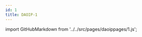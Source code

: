 ```yaml
---
id: 1
title: DAOIP-1
---
```


import GitHubMarkdown from '../../src/pages/daoippages/1.js';

<GitHubMarkdown />
